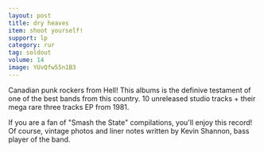 ```yaml
---
layout: post
title: dry heaves
item: shoot yourself!
support: lp
category: rur
tag: soldout
volume: 14
image: YUvQfw55n1B3
---
```


Canadian punk rockers from Hell! This albums is the definive testament of one of the best bands from this country. 10 unreleased studio tracks + their mega rare three tracks EP from 1981.

If you are a fan of "Smash the State" compilations, you'll enjoy this record! Of course, vintage photos and liner notes written by Kevin Shannon, bass player of the band.
